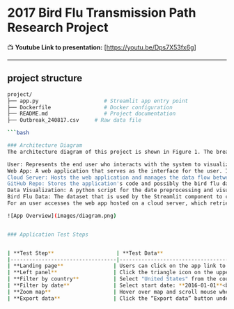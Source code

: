 # 2017 Bird Flu Transmission Path Research Project

📺 **Youtube Link to presentation:** [https://youtu.be/Dps7X53fx6g]

---
## project structure
```bash
project/
├── app.py                     # Streamlit app entry point
├── Dockerfile                 # Docker configuration
├── README.md                  # Project documentation
├── Outbreak_240817.csv     # Raw data file

```bash

### Architecture Diagram
The architecture diagram of this project is shown in Figure 1. The breakdown of the components and their relationships include:

User: Represents the end user who interacts with the system to visualize the bird flu spread trend
Web App: A web application that serves as the interface for the user. It's where the user views and interacts with the data visualizations. The web app is built using streamlit.
Cloud Server: Hosts the web application and manages the data flow between the web app and the GitHub repository.
GitHub Repo: Stores the application's code and possibly the bird flu data or scripts to fetch the data. It acts as a version control system and can also be part of the deployment pipeline.
Data Visualization: A python script for the date preprocessing and visualization pipeline, along with a web app, built using Streamlit, dedicated to visualizing the bird flu data effectively.
Bird Flu Data: The dataset that is used by the Streamlit component to create visualizations. It’s stored in a database or a similar data storage solution (e.g. csv file) accessible by the web app.
For an user accesses the web app hosted on a cloud server, which retrieves data visualizations powered by Streamlit from the bird flu data, and all updates or application code are managed through a GitHub repository.

![App Overview](images/diagram.png)


### Application Test Steps


| **Test Step**                    | **Test Data**                                                                                                           | **Test Result**                                                                                                                                               |
|----------------------------------|-------------------------------------------------------------------------------------------------------------------------|---------------------------------------------------------------------------------------------------------------------------------------------------------------|
| **Landing page**                | Users can click on the app link to access the app default page. <br> App link: [http://3.141.42.112:8501/](http://3.141.42.112:8501/) | On the app landing page, users see a world map showing all bird flu cases, key metrics, and total case count.                                                |
| **Left panel**                  | Click the triangle icon on the upper left to expand filter panel.                                                      | Users see the left panel with 2 filter options: **country** and **date picker**.                                                                              |
| **Filter by country**           | Select "United States" from the country dropdown.<br> Click “Filter Map and Summarize Data”.                            | Map filters to US data only. Case count updates to **6488**.<br>AI summary generated for displayed data.                                                      |
| **Filter by date**              | Select start date: **2016-01-01**<br> Select end date: **2016-12-31**<br> Click “Filter Map and Summarize Data”.         | Map filters to US data for 2016. Case count updates to **15**.<br>AI summary generated for displayed data.                                                    |
| **Zoom map**                    | Hover over map and scroll mouse wheel.                                                                                 | Map zooms in and out accordingly.                                                                                                                              |
| **Export data**                 | Click the “Export data” button under the map.                                                                          | Filtered new cases data is downloaded as a CSV file.                                                                                                          |

